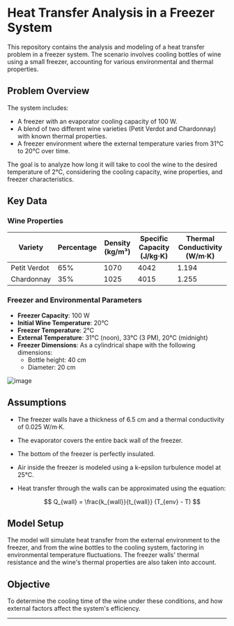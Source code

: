 # Heat Transfer Analysis in a Freezer System

This repository contains the analysis and modeling of a heat transfer problem in a freezer system. The scenario involves cooling bottles of wine using a small freezer, accounting for various environmental and thermal properties.

## Problem Overview
The system includes:
- A freezer with an evaporator cooling capacity of 100 W.
- A blend of two different wine varieties (Petit Verdot and Chardonnay) with known thermal properties.
- A freezer environment where the external temperature varies from 31°C to 20°C over time.

The goal is to analyze how long it will take to cool the wine to the desired temperature of 2°C, considering the cooling capacity, wine properties, and freezer characteristics.

## Key Data

### Wine Properties

| Variety      | Percentage | Density (kg/m³) | Specific Capacity (J/kg·K) | Thermal Conductivity (W/m·K) |
|--------------|------------|-----------------|----------------------------|-----------------------------|
| Petit Verdot | 65%        | 1070            | 4042                       | 1.194                       |
| Chardonnay   | 35%        | 1025            | 4015                       | 1.255                       |

### Freezer and Environmental Parameters

- **Freezer Capacity**: 100 W
- **Initial Wine Temperature**: 20°C
- **Freezer Temperature**: 2°C
- **External Temperature**: 31°C (noon), 33°C (3 PM), 20°C (midnight)
- **Freezer Dimensions**: As a cylindrical shape with the following dimensions:
  - Bottle height: 40 cm
  - Diameter: 20 cm

![image](https://github.com/user-attachments/assets/f7176a57-2294-4cfc-b621-415f1064a49e)

## Assumptions

- The freezer walls have a thickness of 6.5 cm and a thermal conductivity of 0.025 W/m·K.
- The evaporator covers the entire back wall of the freezer.
- The bottom of the freezer is perfectly insulated.
- Air inside the freezer is modeled using a k-epsilon turbulence model at 25°C.
- Heat transfer through the walls can be approximated using the equation:

  $$
  Q_{wall} = \frac{k_{wall}}{t_{wall}} (T_{env} - T)
  $$

## Model Setup
The model will simulate heat transfer from the external environment to the freezer, and from the wine bottles to the cooling system, factoring in environmental temperature fluctuations. The freezer walls' thermal resistance and the wine's thermal properties are also taken into account.

## Objective
To determine the cooling time of the wine under these conditions, and how external factors affect the system's efficiency.

---

